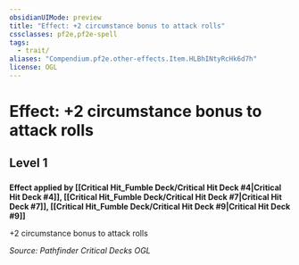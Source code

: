 ```yaml
---
obsidianUIMode: preview
title: "Effect: +2 circumstance bonus to attack rolls"
cssclasses: pf2e,pf2e-spell
tags:
  - trait/
aliases: "Compendium.pf2e.other-effects.Item.HLBhINtyRcHk6d7h"
license: OGL
---
```

# Effect: +2 circumstance bonus to attack rolls
## Level 1
### 






**Effect applied by [[Critical Hit_Fumble Deck/Critical Hit Deck #4|Critical Hit Deck #4]], [[Critical Hit_Fumble Deck/Critical Hit Deck #7|Critical Hit Deck #7]], [[Critical Hit_Fumble Deck/Critical Hit Deck #9|Critical Hit Deck #9]]**

+2 circumstance bonus to attack rolls

*Source: Pathfinder Critical Decks*
*OGL*